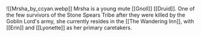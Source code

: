 ![[Mrsha_by_ccyan.webp]]
Mrsha is a young mute [[Gnoll]] [[Druid]]. One of the few survivors of the Stone Spears Tribe after they were killed by the Goblin Lord's army, she currently resides in the [[The Wandering Inn]], with [[Erin]] and [[Lyonette]] as her primary caretakers.